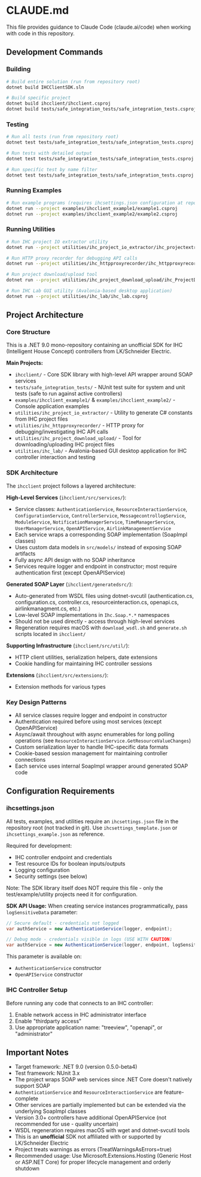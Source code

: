 # CLAUDE.md

This file provides guidance to Claude Code (claude.ai/code) when working with code in this repository.

## Development Commands

### Building
```bash
# Build entire solution (run from repository root)
dotnet build IHCClientSDK.sln

# Build specific project
dotnet build ihcclient/ihcclient.csproj
dotnet build tests/safe_integration_tests/safe_integration_tests.csproj
```

### Testing
```bash
# Run all tests (run from repository root)
dotnet test tests/safe_integration_tests/safe_integration_tests.csproj

# Run tests with detailed output
dotnet test tests/safe_integration_tests/safe_integration_tests.csproj --verbosity detailed

# Run specific test by name filter
dotnet test tests/safe_integration_tests/safe_integration_tests.csproj --filter "FullyQualifiedName~TestName"
```

### Running Examples
```bash
# Run example programs (requires ihcsettings.json configuration at repo root)
dotnet run --project examples/ihcclient_example1/example1.csproj
dotnet run --project examples/ihcclient_example2/example2.csproj
```

### Running Utilities
```bash
# Run IHC project IO extractor utility
dotnet run --project utilities/ihc_project_io_extractor/ihc_projectextractor.csproj

# Run HTTP proxy recorder for debugging API calls
dotnet run --project utilities/ihc_httpproxyrecorder/ihc_httpproxyrecorder.csproj

# Run project download/upload tool
dotnet run --project utilities/ihc_project_download_upload/ihc_ProjectDownloadUpload.csproj

# Run IHC Lab GUI utility (Avalonia-based desktop application)
dotnet run --project utilities/ihc_lab/ihc_lab.csproj
```

## Project Architecture

### Core Structure
This is a .NET 9.0 mono-repository containing an unofficial SDK for IHC (Intelligent House Concept) controllers from LK/Schneider Electric.

**Main Projects:**
- `ihcclient/` - Core SDK library with high-level API wrapper around SOAP services
- `tests/safe_integration_tests/` - NUnit test suite for system and unit tests (safe to run against active controllers)
- `examples/ihcclient_example1/` & `examples/ihcclient_example2/` - Console application examples
- `utilities/ihc_project_io_extractor/` - Utility to generate C# constants from IHC project files
- `utilities/ihc_httpproxyrecorder/` - HTTP proxy for debugging/investigating IHC API calls
- `utilities/ihc_project_download_upload/` - Tool for downloading/uploading IHC project files
- `utilities/ihc_lab/` - Avalonia-based GUI desktop application for IHC controller interaction and testing

### SDK Architecture
The `ihcclient` project follows a layered architecture:

**High-Level Services** (`ihcclient/src/services/`):
- Service classes: `AuthenticationService`, `ResourceInteractionService`, `ConfigurationService`, `ControllerService`, `MessagecontrollogService`, `ModuleService`, `NotificationManagerService`, `TimeManagerService`, `UserManagerService`, `OpenAPIService`, `AirlinkManagementService`
- Each service wraps a corresponding SOAP implementation (SoapImpl classes)
- Uses custom data models in `src/models/` instead of exposing SOAP artifacts
- Fully async API design with no SOAP inheritance
- Services require logger and endpoint in constructor; most require authentication first (except OpenAPIService)

**Generated SOAP Layer** (`ihcclient/generatedsrc/`):
- Auto-generated from WSDL files using dotnet-svcutil (authentication.cs, configuration.cs, controller.cs, resourceinteraction.cs, openapi.cs, airlinkmanagment.cs, etc.)
- Low-level SOAP implementations in `Ihc.Soap.*.*` namespaces
- Should not be used directly - access through high-level services
- Regeneration requires macOS with `download_wsdl.sh` and `generate.sh` scripts located in `ihcclient/`

**Supporting Infrastructure** (`ihcclient/src/util/`):
- HTTP client utilities, serialization helpers, date extensions
- Cookie handling for maintaining IHC controller sessions

**Extensions** (`ihcclient/src/extensions/`):
- Extension methods for various types

### Key Design Patterns
- All service classes require logger and endpoint in constructor
- Authentication required before using most services (except OpenAPIService)
- Async/await throughout with async enumerables for long polling operations (see `ResourceInteractionService.GetResourceValueChanges`)
- Custom serialization layer to handle IHC-specific data formats
- Cookie-based session management for maintaining controller connections
- Each service uses internal SoapImpl wrapper around generated SOAP code

## Configuration Requirements

### ihcsettings.json
All tests, examples, and utilities require an `ihcsettings.json` file in the repository root (not tracked in git). Use `ihcsettings_template.json` or `ihcsettings_example.json` as reference.

Required for development:
- IHC controller endpoint and credentials
- Test resource IDs for boolean inputs/outputs
- Logging configuration
- Security settings (see below)

Note: The SDK library itself does NOT require this file - only the test/example/utility projects need it for configuration.

**SDK API Usage:**
When creating service instances programmatically, pass `logSensitiveData` parameter:

```csharp
// Secure default - credentials not logged
var authService = new AuthenticationService(logger, endpoint);

// Debug mode - credentials visible in logs (USE WITH CAUTION)
var authService = new AuthenticationService(logger, endpoint, logSensitiveData: true);
```

This parameter is available on:
- `AuthenticationService` constructor
- `OpenAPIService` constructor

### IHC Controller Setup
Before running any code that connects to an IHC controller:
1. Enable network access in IHC administrator interface
2. Enable "thirdparty access" 
3. Use appropriate application name: "treeview", "openapi", or "administrator"

## Important Notes

- Target framework: .NET 9.0 (version 0.5.0-beta4)
- Test framework: NUnit 3.x
- The project wraps SOAP web services since .NET Core doesn't natively support SOAP
- `AuthenticationService` and `ResourceInteractionService` are feature-complete
- Other services are partially implemented but can be extended via the underlying SoapImpl classes
- Version 3.0+ controllers have additional OpenAPIService (not recommended for use - quality uncertain)
- WSDL regeneration requires macOS with wget and dotnet-svcutil tools
- This is an **unofficial** SDK not affiliated with or supported by LK/Schneider Electric
- Project treats warnings as errors (TreatWarningsAsErrors=true)
- Recommended usage: Use Microsoft.Extensions.Hosting (Generic Host or ASP.NET Core) for proper lifecycle management and orderly shutdown